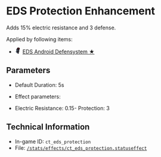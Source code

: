 # EDS Protection Enhancement

Adds 15% electric resistance and 3 defense.

Applied by following items:

- <img src="https://raw.githubusercontent.com/Ceterai/Enternia/main/items/armors/alta/tier5/eds/android_back/icon.png" alt="EDS Android Defensystem ★ icon" loading="lazy" height="16px" width="auto" /> [EDS Android Defensystem ★](https://ceterai.github.io/MyEnternia/Wiki/EDSAndroidDefensystem)

## Parameters

- Default Duration: 5s
- Effect parameters: 

- Electric Resistance: 0.15- Protection: 3

## Technical Information

- In-game ID: `ct_eds_protection`
- File: [`/stats/effects/ct_eds_protection.statuseffect`](https://github.com/Ceterai/Enternia/blob/main/stats/effects/ct_eds_protection.statuseffect)
